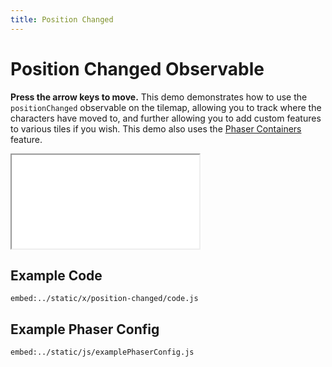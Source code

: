 ```yaml
---
title: Position Changed
---
```


# Position Changed Observable

**Press the arrow keys to move.** This demo demonstrates how to use the `positionChanged` observable on the tilemap, allowing you to track where the characters have moved to, and further allowing you to add custom features to various tiles if you wish. This demo also uses the [Phaser Containers](../phaser-containers) feature.

<iframe src="/x/position-changed"></iframe>

## Example Code

`embed:../static/x/position-changed/code.js`

## Example Phaser Config

`embed:../static/js/examplePhaserConfig.js`
